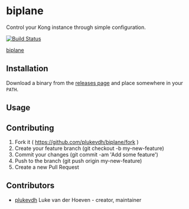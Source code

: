 # biplane

Control your Kong instance through simple configuration.

[![Build Status](https://travis-ci.org/articulate/biplane.svg?branch=master)](https://travis-ci.org/articulate/biplane)

[biplane](http://drops.articulate.com/w1ad/NQlLBhGp+)

## Installation

Download a binary from the [releases page](https://github.com/articulate/biplane/releases) and place somewhere in your `PATH`.

## Usage

## Contributing

1. Fork it ( https://github.com/plukevdh/biplane/fork )
2. Create your feature branch (git checkout -b my-new-feature)
3. Commit your changes (git commit -am 'Add some feature')
4. Push to the branch (git push origin my-new-feature)
5. Create a new Pull Request

## Contributors

- [plukevdh](https://github.com/plukevdh) Luke van der Hoeven - creator, maintainer
